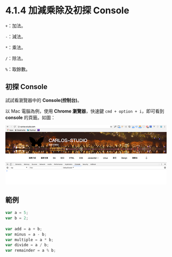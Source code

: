 # 4.1.4 加減乘除及初探 Console

`+`：加法。

`-`：減法。

`*`：乘法。

`/`：除法。

`%`：取餘數。

## 初探 Console

試試看瀏覽器中的 **Console\(控制台\)**。

以 Mac 電腦為例，使用 **Chrome 瀏覽器**，快速鍵 `cmd + option + i`，即可看到 **console** 的頁籤。如圖：

![](/assets/console.png)

## 範例

```js
var a = 5;
var b = 2;

var add = a + b;
var minus = a - b;
var multiple = a * b;
var divide = a / b;
var remainder = a % b;
```



